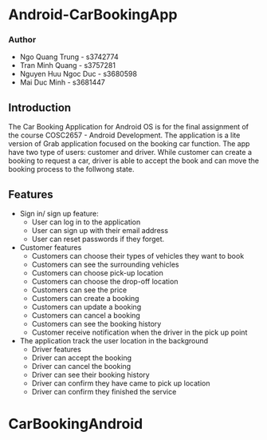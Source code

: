 # Android-CarBookingApp
### Author
* Ngo Quang Trung - s3742774
* Tran Minh Quang - s3757281
* Nguyen Huu Ngoc Duc - s3680598
* Mai Duc Minh - s3681447
## Introduction
The Car Booking Application for Android OS is for the final assignment of the course COSC2657 - Android Development. 
The application is a lite version of Grab application focused on the booking car function. The app have two type of users: customer and driver. 
While customer can create a booking to request a car, driver is able to accept the book and can move the booking process to the follwong state.  

## Features
* Sign in/ sign up feature:
    * User can log in to the application
    * User can sign up with their email address
    * User can reset passwords if they forget.
* Customer features
    * Customers can choose their types of vehicles they want to book
    * Customers can see the surrounding vehicles
    * Customers can choose pick-up location
    * Customers can choose the drop-off location
    * Customers can see the price
    * Customers can create a booking
    * Customers can update a booking
    * Customers can cancel a booking
    * Customers can see the booking history
    * Customer receive notification when the driver in the pick up point
* The application track the user location in the background 
    * Driver features
    * Driver can accept the booking
    * Driver can cancel the booking
    * Driver can see their booking history
    * Driver can confirm they have came to pick up location
    * Driver can confirm they finished the service
    


# CarBookingAndroid
